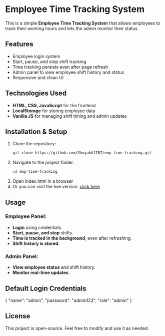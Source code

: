 # Employee Time Tracking System

This is a simple **Employee Time Tracking System** that allows employees to track their working hours and lets the admin monitor their status.

## Features
- Employee login system
- Start, pause, and stop shift tracking
- Time tracking persists even after page refresh
- Admin panel to view employee shift history and status
- Responsive and clean UI

## Technologies Used
- **HTML, CSS, JavaScript** for the frontend
- **LocalStorage** for storing employee data
- **Vanilla JS** for managing shift timing and admin updates

## Installation & Setup
1. Clone the repository:
   ```bash
   git clone https://github.com/Shoyabk1707/emp-time-tracking.git
2. Navigate to the project folder:
     ```bash
   cd emp-time-tracking
3. Open index.html in a browser
4. Or you can visit the live version: [click here](https://time-trackker.netlify.app/)

## Usage

### Employee Panel:
- **Login** using credentials.  
- **Start, pause, and stop** shifts.  
- **Time is tracked in the background**, even after refreshing.  
- **Shift history is stored**.  

### Admin Panel:
- **View employee status** and shift history.  
- **Monitor real-time updates**.

## Default Login Credentials
  {
    "name": "admin",
    "password": "admin123",
    "role": "admin"
  }

## License
This project is open-source. Feel free to modify and use it as needed.

